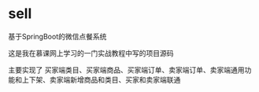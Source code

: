 # sell
基于SpringBoot的微信点餐系统

这是我在慕课网上学习的一门实战教程中写的项目源码

主要实现了
买家端类目、买家端商品、买家端订单、卖家端订单、卖家端通用功能和上下架、卖家端新增商品和类目、买家和卖家端联通
